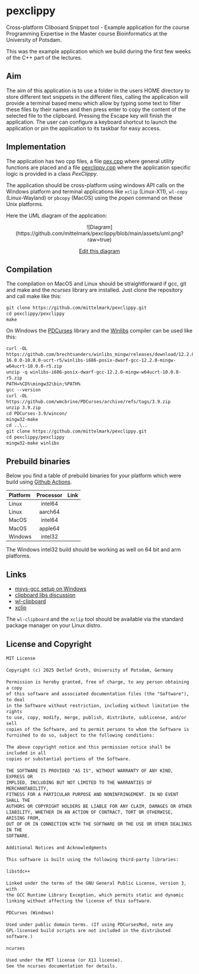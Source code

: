# pexclippy

Cross-platform  Clibooard  Snippet  tool - Example  application  for the course
Programming Expertise in the Master course Bioinformatics at the University of
Potsdam.

This was the example  application which we build during the first few weeks of
the   C++   part   of   the    lectures.   

## Aim 

The aim of this  application is to use a folder in the users HOME directory to
store different text snippets in the different  files, calling the application
will  provide a terminal  based menu which allow by typing some text to filter
these  files by their  names and then press  enter to copy the  content of the
selected  file to the  clipboard.  Pressing  the  Escape  key will  finish the
application.  The  user can  configure  a  keyboard  shortcut  to  launch  the
application or pin the application to its taskbar for easy access.

## Implementation

The application   has   two   cpp files,   a   file
[pex.cpp](pexclippy/pex.cpp)  where general utility functions are placed and a
file  [pexclippy.cpp](pexclippy/pexclippy.cpp)  where the application specific
logic is provided in a class _PexClippy_.

The  application  should  be  cross-platform  using  windows  API calls on the
Windows  platform  and  terminal  applications  like  `xclip`  (Linux-X11),
`wl-copy`  (Linux-Wayland)  or `pbcopy`  (MacOS) using the _popen_  command on
these Unix platforms.

Here the UML diagram of the application:

<center>
![Diagram](https://github.com/mittelmark/pexclippy/blob/main/assets/uml.png?raw=true)

[Edit this diagram](https://niolesk.top/#https://kroki.io/plantuml/svg/eNptUkFu2zAQvPMVA18ixU4eEBhGivbSQ4H-QKDItURAIglyFVgo0rd3Ral23PRE7XJ2NDPc18w68TQOSnk9Uo7aECJd8EsBZtA5YyflDsfj9f50KrfA3oQ4NxwaM7jYBp1slTk539UveAvOrqCOuDHBn13XWJc2BHSMC6Eg18YN24eRFiQZDmmu_oMIuarxuZ0pZxd8w3Okf8d6nRu6MPkF8VfD2Q20iDhsUFwR9TqVSNsPUq7mRh2Pa3FYjxPKwAO-WIvAPSVM7AbHM86TNyyUGdIlgb2rd6XWaH_S5atEF-cS6P5WF3_LT0t7JD-VzhbqHouwbx8j-qxIcE-_7wmtoLEofYI8CGvnc3U3JERtCIO6dxKndnBGVHAf7GZDLDzgu7fOaCZwrxmbk0meoWzQGoCjrG42n59P2z69YFegu4Xoh0jZ-FH5wNDr7h3QTgyjPVqC9MnWajmQXNczwvmWmGgehaVyXqZT93aA6XXC42OpakXeFgalXuVzWfg__DL75g==)
</center>

## Compilation

The  compilation on MacOS and Linux should be  straightforward  if gcc, git and
make and the _ncurses_  library are installed.  Just clone the  repository  and call make
like this:

```
git clone https://github.com/mittelmark/pexclippy.git
cd pexclippy/pexclippy
make
```

On  Windows  the  [PDCurses](https://pdcurses.org/)  library  and  the  [Winlibs](https://winlibs.com/)
compiler can be used like this:

```
curl -OL https://github.com/brechtsanders/winlibs_mingw/releases/download/12.2.0-16.0.0-10.0.0-ucrt-r5/winlibs-i686-posix-dwarf-gcc-12.2.0-mingw-w64ucrt-10.0.0-r5.zip
unzip -q winlibs-i686-posix-dwarf-gcc-12.2.0-mingw-w64ucrt-10.0.0-r5.zip
PATH=%CD%\mingw32\bin;%PATH%
gcc --version
curl -OL https://github.com/wmcbrine/PDCurses/archive/refs/tags/3.9.zip
unzip 3.9.zip
cd PDCurses-3.9/wincon/
mingw32-make 
cd ..\..
git clone https://github.com/mittelmark/pexclippy.git
cd pexclippy/pexclippy
mingw32-make winlibs
```

## Prebuild binaries

Below you find a table of prebuild binaries for your platform which were build
using [Github Actions](https://github.com/mittelmark/pexclippy/actions).


| Platform    | Processor | Link |
|:------------|:---------:|------|
| Linux       | intel64   |      |
| Linux       | aarch64   |      |
| MacOS       | intel64   |      |
| MacOS       | apple64   |      |
| Windows     | intel32   |      |

The  Windows  intel32  build  should  be  working  as  well  on 64 bit and arm
platforms.



## Links

- [msys-gcc setup on Windows](https://github.com/HO-COOH/CPPDevOnWindows)
- [clipboard libs discussion](https://stackoverflow.com/questions/45654783/how-to-copy-text-to-the-clipborad-in-c)
- [wl-clipboard](https://github.com/bugaevc/wl-clipboard)
- [xclip](https://github.com/astrand/xclip)

The `wl-clipboard` and the `xclip` tool should be available via the standard
package manager on your Linux distro.

## License and Copyright

```
MIT License

Copyright (c) 2025 Detlef Groth, University of Potsdam, Germany

Permission is hereby granted, free of charge, to any person obtaining a copy
of this software and associated documentation files (the "Software"), to deal
in the Software without restriction, including without limitation the rights
to use, copy, modify, merge, publish, distribute, sublicense, and/or sell
copies of the Software, and to permit persons to whom the Software is
furnished to do so, subject to the following conditions:

The above copyright notice and this permission notice shall be included in all
copies or substantial portions of the Software.

THE SOFTWARE IS PROVIDED "AS IS", WITHOUT WARRANTY OF ANY KIND, EXPRESS OR
IMPLIED, INCLUDING BUT NOT LIMITED TO THE WARRANTIES OF MERCHANTABILITY,
FITNESS FOR A PARTICULAR PURPOSE AND NONINFRINGEMENT. IN NO EVENT SHALL THE
AUTHORS OR COPYRIGHT HOLDERS BE LIABLE FOR ANY CLAIM, DAMAGES OR OTHER
LIABILITY, WHETHER IN AN ACTION OF CONTRACT, TORT OR OTHERWISE, ARISING FROM,
OUT OF OR IN CONNECTION WITH THE SOFTWARE OR THE USE OR OTHER DEALINGS IN THE
SOFTWARE.

Additional Notices and Acknowledgments

This software is built using the following third-party libraries:

libstdc++

Linked under the terms of the GNU General Public License, version 3, with
the GCC Runtime Library Exception, which permits static and dynamic
linking without affecting the license of this software.

PDCurses (Windows)

Used under public domain terms. (If using PDCursesMod, note any
GPL-licensed build scripts are not included in the distributed software.)

ncurses

Used under the MIT license (or X11 license).
See the ncurses documentation for details.

```
